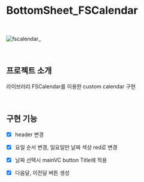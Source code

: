 # BottomSheet_FSCalendar

<p align="center">
  <br>
  
  ![fscalendar_](https://user-images.githubusercontent.com/107853954/208533764-b604600d-c7b5-4d10-b471-4bd676d2d0d4.gif)

  <br>
</p>

## 프로젝트 소개
라이브러리 FSCalendar를 이용한 custom calendar 구현
</p>
<p align="center">
</p>

<br>

## 구현 기능
- [x] header 변경
- [x] 요일 순서 변경, 일요일만 날짜 색상 red로 변경 
- [x] 날짜 선택시 mainVC button Title에 적용
- [x] 다음달, 이전달 버튼 생성 



